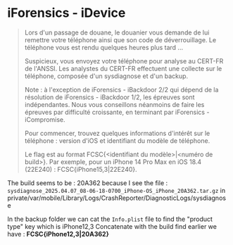 #  iForensics - iDevice
> Lors d'un passage de douane, le douanier vous demande de lui remettre votre téléphone ainsi que son code de déverrouillage. Le téléphone vous est rendu quelques heures plus tard ...
>
> Suspicieux, vous envoyez votre téléphone pour analyse au CERT-FR de l'ANSSI. Les analystes du CERT-FR effectuent une collecte sur le téléphone, composée d'un sysdiagnose et d'un backup.
>
> Note : à l'exception de iForensics - iBackdoor 2/2 qui dépend de la résolution de iForensics - iBackdoor 1/2, les épreuves sont indépendantes. Nous vous conseillons néanmoins de faire les épreuves par difficulté croissante, en terminant par iForensics - iCompromise.
>
> Pour commencer, trouvez quelques informations d'intérêt sur le téléphone : version d'iOS et identifiant du modèle de téléphone.
>
> Le flag est au format FCSC{<identifiant du modèle>|<numéro de build>}. Par exemple, pour un iPhone 14 Pro Max en iOS 18.4 (22E240) : FCSC{iPhone15,3|22E240}.

The build seems to be : 20A362 because I see the file : `sysdiagnose_2025.04.07_08-06-18-0700_iPhone-OS_iPhone_20A362.tar.gz` in private/var/mobile/Library/Logs/CrashReporter/DiagnosticLogs/sysdiagnose

In the backup folder we can cat the `Info.plist` file to find the "product type" key which is iPhone12,3
Concatenate with the build find earlier we have : **FCSC{iPhone12,3|20A362}**